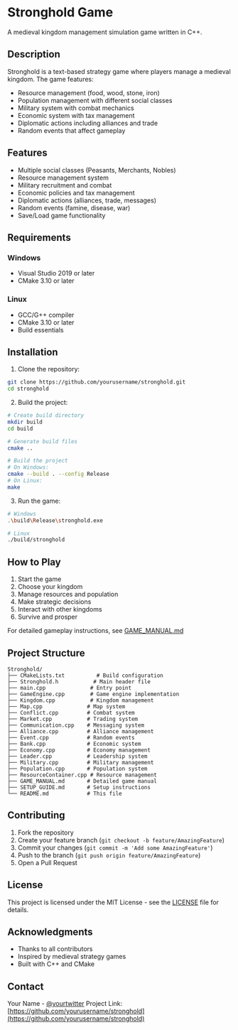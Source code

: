 # Stronghold Game

A medieval kingdom management simulation game written in C++.

## Description

Stronghold is a text-based strategy game where players manage a medieval kingdom. The game features:
- Resource management (food, wood, stone, iron)
- Population management with different social classes
- Military system with combat mechanics
- Economic system with tax management
- Diplomatic actions including alliances and trade
- Random events that affect gameplay

## Features

- Multiple social classes (Peasants, Merchants, Nobles)
- Resource management system
- Military recruitment and combat
- Economic policies and tax management
- Diplomatic actions (alliances, trade, messages)
- Random events (famine, disease, war)
- Save/Load game functionality

## Requirements

### Windows
- Visual Studio 2019 or later
- CMake 3.10 or later

### Linux
- GCC/G++ compiler
- CMake 3.10 or later
- Build essentials

## Installation

1. Clone the repository:
```bash
git clone https://github.com/yourusername/stronghold.git
cd stronghold
```

2. Build the project:
```bash
# Create build directory
mkdir build
cd build

# Generate build files
cmake ..

# Build the project
# On Windows:
cmake --build . --config Release
# On Linux:
make
```

3. Run the game:
```bash
# Windows
.\build\Release\stronghold.exe

# Linux
./build/stronghold
```

## How to Play

1. Start the game
2. Choose your kingdom
3. Manage resources and population
4. Make strategic decisions
5. Interact with other kingdoms
6. Survive and prosper

For detailed gameplay instructions, see [GAME_MANUAL.md](GAME_MANUAL.md)

## Project Structure

```
Stronghold/
├── CMakeLists.txt          # Build configuration
├── Stronghold.h           # Main header file
├── main.cpp              # Entry point
├── GameEngine.cpp        # Game engine implementation
├── Kingdom.cpp           # Kingdom management
├── Map.cpp              # Map system
├── Conflict.cpp         # Combat system
├── Market.cpp           # Trading system
├── Communication.cpp    # Messaging system
├── Alliance.cpp         # Alliance management
├── Event.cpp            # Random events
├── Bank.cpp             # Economic system
├── Economy.cpp          # Economy management
├── Leader.cpp           # Leadership system
├── Military.cpp         # Military management
├── Population.cpp       # Population system
├── ResourceContainer.cpp # Resource management
├── GAME_MANUAL.md       # Detailed game manual
├── SETUP_GUIDE.md       # Setup instructions
└── README.md            # This file
```

## Contributing

1. Fork the repository
2. Create your feature branch (`git checkout -b feature/AmazingFeature`)
3. Commit your changes (`git commit -m 'Add some AmazingFeature'`)
4. Push to the branch (`git push origin feature/AmazingFeature`)
5. Open a Pull Request

## License

This project is licensed under the MIT License - see the [LICENSE](LICENSE) file for details.

## Acknowledgments

- Thanks to all contributors
- Inspired by medieval strategy games
- Built with C++ and CMake

## Contact

Your Name - [@yourtwitter](https://twitter.com/yourtwitter)
Project Link: [https://github.com/yourusername/stronghold](https://github.com/yourusername/stronghold) 